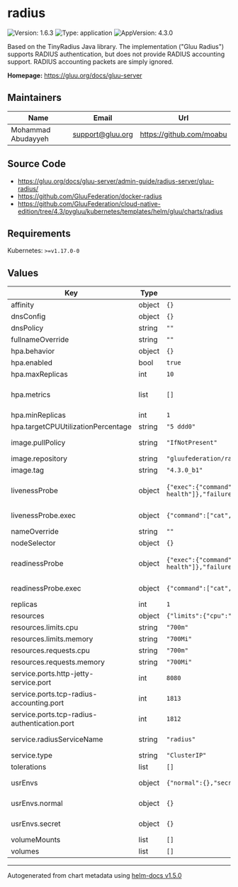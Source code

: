 # radius

![Version: 1.6.3](https://img.shields.io/badge/Version-1.6.3-informational?style=flat-square) ![Type: application](https://img.shields.io/badge/Type-application-informational?style=flat-square) ![AppVersion: 4.3.0](https://img.shields.io/badge/AppVersion-4.3.0-informational?style=flat-square)

Based on the TinyRadius Java library. The implementation ("Gluu Radius") supports RADIUS authentication, but does not provide RADIUS accounting support. RADIUS accounting packets are simply ignored.

**Homepage:** <https://gluu.org/docs/gluu-server>

## Maintainers

| Name | Email | Url |
| ---- | ------ | --- |
| Mohammad Abudayyeh | support@gluu.org | https://github.com/moabu |

## Source Code

* <https://gluu.org/docs/gluu-server/admin-guide/radius-server/gluu-radius/>
* <https://github.com/GluuFederation/docker-radius>
* <https://github.com/GluuFederation/cloud-native-edition/tree/4.3/pygluu/kubernetes/templates/helm/gluu/charts/radius>

## Requirements

Kubernetes: `>=v1.17.0-0`

## Values

| Key | Type | Default | Description |
|-----|------|---------|-------------|
| affinity | object | `{}` |  |
| dnsConfig | object | `{}` | Add custom dns config |
| dnsPolicy | string | `""` | Add custom dns policy |
| fullnameOverride | string | `""` |  |
| hpa.behavior | object | `{}` | Scaling Policies |
| hpa.enabled | bool | `true` |  |
| hpa.maxReplicas | int | `10` |  |
| hpa.metrics | list | `[]` | metrics if targetCPUUtilizationPercentage is not set |
| hpa.minReplicas | int | `1` |  |
| hpa.targetCPUUtilizationPercentage | string | `"5 ddd0"` |  |
| image.pullPolicy | string | `"IfNotPresent"` | Image pullPolicy to use for deploying. |
| image.repository | string | `"gluufederation/radius"` | Image  to use for deploying. |
| image.tag | string | `"4.3.0_b1"` | Image  tag to use for deploying |
| livenessProbe | object | `{"exec":{"command":["cat","/tmp/gluu-radius-health"]},"failureThreshold":20,"initialDelaySeconds":30,"periodSeconds":30,"timeoutSeconds":5}` | Configure the liveness healthcheck for Radius if needed. |
| livenessProbe.exec | object | `{"command":["cat","/tmp/gluu-radius-health"]}` | Executes interal command healthcheck. |
| nameOverride | string | `""` |  |
| nodeSelector | object | `{}` |  |
| readinessProbe | object | `{"exec":{"command":["cat","/tmp/gluu-radius-health"]},"failureThreshold":20,"initialDelaySeconds":25,"periodSeconds":25,"timeoutSeconds":5}` | Configure the readiness healthcheck for the Radius if needed. |
| readinessProbe.exec | object | `{"command":["cat","/tmp/gluu-radius-health"]}` | Executes interal command healthcheck. |
| replicas | int | `1` | Service replica number. |
| resources | object | `{"limits":{"cpu":"700m","memory":"700Mi"},"requests":{"cpu":"700m","memory":"700Mi"}}` | Resource specs. |
| resources.limits.cpu | string | `"700m"` | CPU limit. |
| resources.limits.memory | string | `"700Mi"` | Memory limit. |
| resources.requests.cpu | string | `"700m"` | CPU request. |
| resources.requests.memory | string | `"700Mi"` | Memory request. |
| service.ports.http-jetty-service.port | int | `8080` |  |
| service.ports.tcp-radius-accounting.port | int | `1813` |  |
| service.ports.tcp-radius-authentication.port | int | `1812` |  |
| service.radiusServiceName | string | `"radius"` | Name of the Radius service. Please keep it as default. |
| service.type | string | `"ClusterIP"` |  |
| tolerations | list | `[]` |  |
| usrEnvs | object | `{"normal":{},"secret":{}}` | Add custom normal and secret envs to the service |
| usrEnvs.normal | object | `{}` | Add custom normal envs to the service variable1: value1 |
| usrEnvs.secret | object | `{}` | Add custom secret envs to the service variable1: value1 |
| volumeMounts | list | `[]` |  |
| volumes | list | `[]` |  |

----------------------------------------------
Autogenerated from chart metadata using [helm-docs v1.5.0](https://github.com/norwoodj/helm-docs/releases/v1.5.0)
